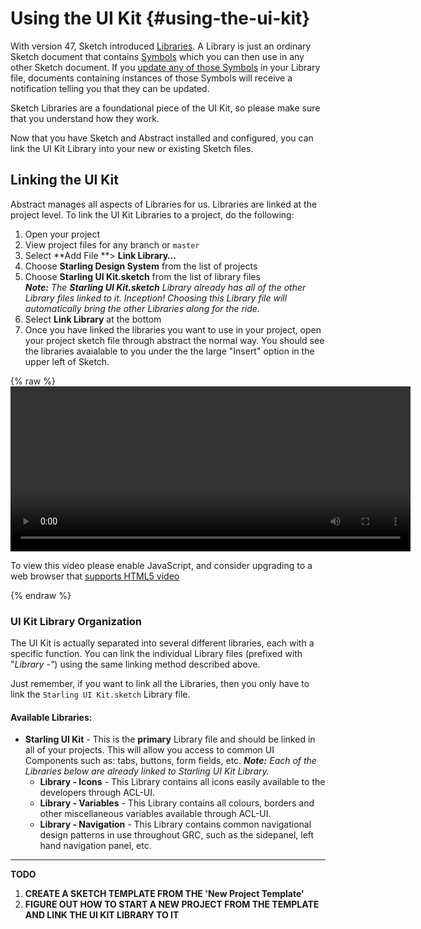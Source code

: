 # Using the UI Kit {#using-the-ui-kit}

With version 47, Sketch introduced [Libraries](https://www.sketchapp.com/docs/libraries/). A Library is just an ordinary Sketch document that contains [Symbols](https://www.sketchapp.com/docs/symbols/) which you can then use in any other Sketch document. If you [update any of those Symbols](https://www.sketchapp.com/docs/libraries/library-symbols) in your Library file, documents containing instances of those Symbols will receive a notification telling you that they can be updated.

Sketch Libraries are a foundational piece of the UI Kit, so please make sure that you understand how they work.

Now that you have Sketch and Abstract installed and configured, you can link the UI Kit Library into your new or existing Sketch files.

## Linking the UI Kit

Abstract manages all aspects of Libraries for us. Libraries are linked at the project level. To link the UI Kit Libraries to a project, do the following:

1. Open your project
2. View project files for any branch or `master`
3. Select **Add File **&gt; **Link Library…**
4. Choose **Starling Design System** from the list of projects
5. Choose **Starling UI Kit.sketch** from the list of library files<br>
_**Note:** The **Starling UI Kit.sketch** Library already has all of the other Library files linked to it. Inception! Choosing this Library file will automatically bring the other Libraries along for the ride._
6. Select **Link Library** at the bottom
7. Once you have linked the libraries you want to use in your project, open your project sketch file through abstract the normal way. You should see the libraries avaialable to you under the the large "Insert" option in the upper left of Sketch.

{% raw %}
 <video id="video-abstract-link-library" class="video-js" controls preload="auto" width="640" height="264" data-setup="{}">
  <source src="https://johnpeele.gitbooks.io/starling-ui-kit-guidelines/content/assets/abstract-link-library.mp4" type='video/mp4'>
  <p class="vjs-no-js">
    To view this video please enable JavaScript, and consider upgrading to a web browser that
    <a href="http://videojs.com/html5-video-support/" target="_blank">supports HTML5 video</a>
  </p>
</video>
{% endraw %}

### UI Kit Library Organization

The UI Kit is actually separated into several different libraries, each with a specific function. You can link the individual Library files \(prefixed with "_Library -"_\) using the same linking method described above.

Just remember, if you want to link all the Libraries, then you only have to link the `Starling UI Kit.sketch` Library file.

#### Available Libraries:

* **Starling UI Kit** - This is the **primary** Library file and should be linked in all of your projects. This will allow you access to common UI Components such as: tabs, buttons, form fields, etc.
_**Note:** Each of the Libraries below are already linked to Starling UI Kit Library._
   * **Library - Icons** - This Library contains all icons easily available to the developers through ACL-UI.
   * **Library - Variables** - This Library contains all colours, borders and other miscellaneous variables available through ACL-UI.
   * **Library - Navigation** - This Library contains common navigational design patterns in use throughout GRC, such as the sidepanel, left hand navigation panel, etc.

---

**TODO**

1. **CREATE A SKETCH TEMPLATE FROM THE 'New Project Template'**
2. **FIGURE OUT HOW TO START A NEW PROJECT FROM THE TEMPLATE AND LINK THE UI KIT LIBRARY TO IT**
